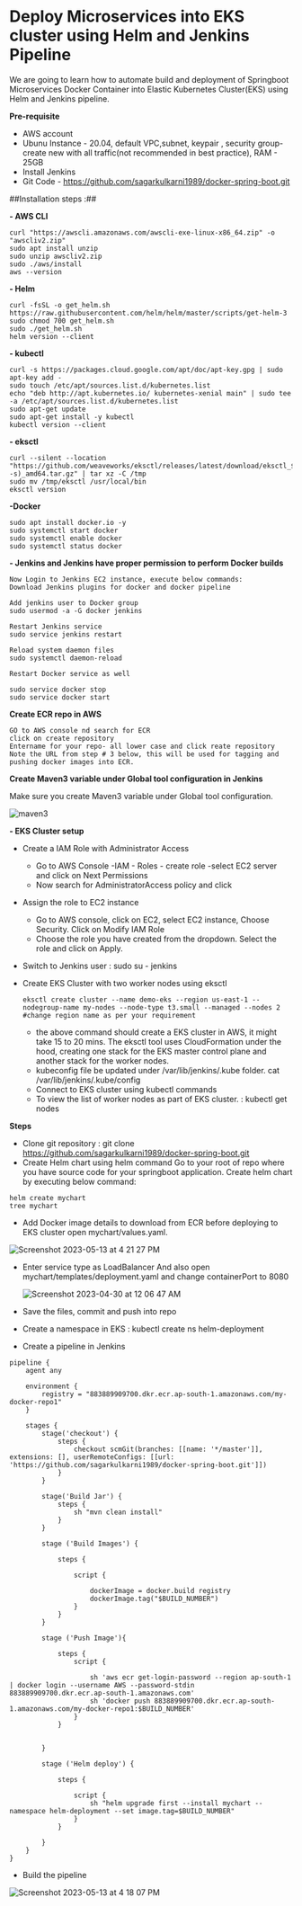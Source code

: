 # Deploy Microservices into EKS cluster using Helm and Jenkins Pipeline #
We are going to learn how to automate build and deployment of Springboot Microservices Docker Container into Elastic Kubernetes Cluster(EKS) using Helm and Jenkins pipeline.

**Pre-requisite**
 - AWS account
 - Ubunu Instance - 20.04, default VPC,subnet, keypair , security group- create new with all traffic(not recommended in best practice), RAM - 25GB
 - Install Jenkins
 - Git Code - https://github.com/sagarkulkarni1989/docker-spring-boot.git

##Installation steps :## 

 **- AWS CLI**
```
curl "https://awscli.amazonaws.com/awscli-exe-linux-x86_64.zip" -o "awscliv2.zip" 
sudo apt install unzip
sudo unzip awscliv2.zip  
sudo ./aws/install
aws --version
```

**- Helm**
```
curl -fsSL -o get_helm.sh https://raw.githubusercontent.com/helm/helm/master/scripts/get-helm-3
sudo chmod 700 get_helm.sh
sudo ./get_helm.sh
helm version --client
```
**- kubectl**
```
curl -s https://packages.cloud.google.com/apt/doc/apt-key.gpg | sudo apt-key add -
sudo touch /etc/apt/sources.list.d/kubernetes.list
echo "deb http://apt.kubernetes.io/ kubernetes-xenial main" | sudo tee -a /etc/apt/sources.list.d/kubernetes.list
sudo apt-get update
sudo apt-get install -y kubectl
kubectl version --client
```
**- eksctl**
```
curl --silent --location "https://github.com/weaveworks/eksctl/releases/latest/download/eksctl_$(uname -s)_amd64.tar.gz" | tar xz -C /tmp
sudo mv /tmp/eksctl /usr/local/bin
eksctl version
```
**-Docker**
```
sudo apt install docker.io -y
sudo systemctl start docker
sudo systemctl enable docker
sudo systemctl status docker
```
**- Jenkins and Jenkins have proper permission to perform Docker builds**

```
Now Login to Jenkins EC2 instance, execute below commands:
Download Jenkins plugins for docker and docker pipeline

Add jenkins user to Docker group
sudo usermod -a -G docker jenkins

Restart Jenkins service
sudo service jenkins restart

Reload system daemon files
sudo systemctl daemon-reload

Restart Docker service as well

sudo service docker stop
sudo service docker start
```

**Create ECR repo in AWS**
```
GO to AWS console nd search for ECR
click on create repository
Entername for your repo- all lower case and click reate repository 
Note the URL from step # 3 below, this will be used for tagging and pushing docker images into ECR.
```
**Create Maven3 variable under Global tool configuration in Jenkins**

Make sure you create Maven3 variable under Global tool configuration. 

![maven3](https://github.com/sagarkulkarni1989/DevOps-Journey/assets/46215433/6fc734df-0518-4436-ae57-04699d3fe91e)


**- EKS Cluster setup**
- Create a IAM Role with Administrator Access
  
    - Go to AWS Console -IAM - Roles - create role -select EC2 server and click on Next Permissions
    - Now search for AdministratorAccess policy and click
- Assign the role to EC2 instance
    - Go to AWS console, click on EC2, select EC2 instance, Choose Security. Click on Modify IAM Role
    - Choose the role you have created from the dropdown. Select the role and click on Apply.
- Switch to Jenkins user :  sudo su - jenkins
- Create EKS Cluster with two worker nodes using eksctl
  ```
  eksctl create cluster --name demo-eks --region us-east-1 --nodegroup-name my-nodes --node-type t3.small --managed --nodes 2        #change region name as per your requirement
  ```

  - the above command should create a EKS cluster in AWS, it might take 15 to 20 mins. The eksctl tool uses CloudFormation under the hood, creating one stack for the EKS master control plane and another stack for the worker nodes.
  - kubeconfig file be updated under /var/lib/jenkins/.kube folder. cat  /var/lib/jenkins/.kube/config
  - Connect to EKS cluster using kubectl commands
  - To view the list of worker nodes as part of EKS cluster.  :  kubectl get nodes

**Steps**
- Clone git repository : git clone https://github.com/sagarkulkarni1989/docker-spring-boot.git
- Create Helm chart using helm command Go to your root of repo where you have source code for your springboot application. Create helm chart by executing below command:
```
helm create mychart
tree mychart
```
- Add Docker image details to download from ECR before deploying to EKS cluster
open mychart/values.yaml.

![Screenshot 2023-05-13 at 4 21 27 PM](https://github.com/sagarkulkarni1989/DevOps-Journey/assets/46215433/05ea4d27-a72b-4224-aba6-08c96d0d6abf)

- Enter service type as LoadBalancer And also open mychart/templates/deployment.yaml and change containerPort to 8080

  ![Screenshot 2023-04-30 at 12 06 47 AM](https://github.com/sagarkulkarni1989/DevOps-Journey/assets/46215433/74c16706-bb56-40d1-94a7-9dad71f707b4)

- Save the files, commit and push into repo
- Create a namespace in EKS : kubectl create ns helm-deployment
- Create a pipeline in Jenkins
```
pipeline {
    agent any
    
    environment {
        registry = "883889909700.dkr.ecr.ap-south-1.amazonaws.com/my-docker-repo1"
    }

    stages {
        stage('checkout') {
            steps {
                checkout scmGit(branches: [[name: '*/master']], extensions: [], userRemoteConfigs: [[url: 'https://github.com/sagarkulkarni1989/docker-spring-boot.git']])
            }
        }
        
        stage('Build Jar') {
            steps {
                sh "mvn clean install"
            }
        }
        
        stage ('Build Images') {
            
            steps {
                
                script {
                    
                    dockerImage = docker.build registry
                    dockerImage.tag("$BUILD_NUMBER")
                }
            }
        }
        
        stage ('Push Image'){
            
            steps {
                script {
                    
                    sh 'aws ecr get-login-password --region ap-south-1 | docker login --username AWS --password-stdin 883889909700.dkr.ecr.ap-south-1.amazonaws.com'
                    sh 'docker push 883889909700.dkr.ecr.ap-south-1.amazonaws.com/my-docker-repo1:$BUILD_NUMBER'
                }
            }
            
            
        }
        
        stage ('Helm deploy') {
            
            steps {
                
                script {
                    sh "helm upgrade first --install mychart --namespace helm-deployment --set image.tag=$BUILD_NUMBER"
                }
            }
            
        }
    }
}
```

- Build the pipeline

![Screenshot 2023-05-13 at 4 18 07 PM](https://github.com/sagarkulkarni1989/DevOps-Journey/assets/46215433/ed8ff094-d34e-4953-86b0-3fe67d8b5623)


  
